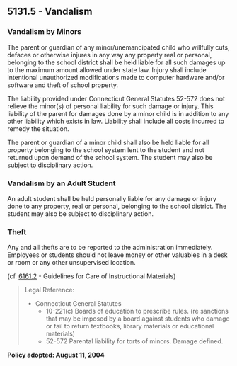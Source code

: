 ## 5131.5 - Vandalism

### Vandalism by Minors

The parent or guardian of any minor\/unemancipated child who willfully cuts, defaces or otherwise injures in any way any property real or personal, belonging to the school district shall be held liable for all such damages up to the maximum amount allowed under state law.  Injury shall include intentional unauthorized modifications made to computer hardware and\/or software and theft of school property.

The liability provided under Connecticut General Statutes 52-572 does not relieve the minor\(s\) of personal liability for such damage or injury. This liability of the parent for damages done by a minor child is in addition to any other liability which exists in law.  Liability shall include all costs incurred to remedy the situation.

The parent or guardian of a minor child shall also be held liable for all property belonging to the school system lent to the student and not returned upon demand of the school system. The student may also be subject to disciplinary action.

### Vandalism by an Adult Student

An adult student shall be held personally liable for any damage or injury done to any property, real or personal, belonging to the school district. The student may also be subject to disciplinary action.

### Theft

Any and all thefts are to be reported to the administration immediately.  Employees or students should not leave money or other valuables in a desk or room or any other unsupervised location.

\(cf. [6161.2](/policies/6000/6161-2.md) - Guidelines for Care of Instructional Materials\)

> Legal Reference:
> 
> * Connecticut General Statutes
>   * 10-221\(c\) Boards of education to prescribe rules. \(re sanctions that may be imposed by a board against students who damage or fail to return textbooks, library materials or educational materials\)
>   * 52-572 Parental liability for torts of minors. Damage defined.

**Policy adopted:  August 11, 2004**

